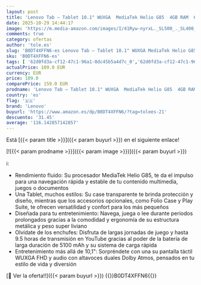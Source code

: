 ```yaml
---
layout: post
title: 'Lenovo Tab – Tablet 10.1" WUXGA  MediaTek Helio G85  4GB RAM  64 GB  60 Hz  2 Altavoces  Wi-Fi 5  Bluetooth 5.3  Android 14  Azul Polar – Incluye Case Transparente'
date: 2025-10-29 14:44:17
image: 'https://m.media-amazon.com/images/I/41Ryw-nyrxL._SL500_._SL400_.jpg'
comments: true
category: ofertas
author: 'tole.es'
slug: 'B0DT4XFFN6-es Lenovo Tab – Tablet 10.1" WUXGA MediaTek Helio G85 4GB RAM...'
sku: 'B0DT4XFFN6-es'
tags: [ '62d0fd3a-cf12-47c1-96a1-0dc45b5a4d7c_0','62d0fd3a-cf12-47c1-96a1-0dc45b5a4d7c_4501','749d7d8e-47fd-431e-8b51-348b70f767e2_0','749d7d8e-47fd-431e-8b51-348b70f767e2_8501','Arborist Merchandising Root','CML-Tech','Computing & Storage','Electrónica','Informática','Self Service','Special Features Stores','Tablets','Vuelta al cole: Informática','android','lenovo','🇪🇸', ]
actualPrice: 109.0 EUR
currency: EUR
price: 109.0
comparePrice: 159.0 EUR
prodname: 'Lenovo Tab – Tablet 10.1" WUXGA  MediaTek Helio G85  4GB RAM  64 GB  60 Hz  2 Altavoces  Wi-Fi 5  Bluetooth 5.3  Android 14  Azul Polar – Incluye Case Transparente'
country: 'es'
flag: '🇪🇸'
brand: 'Lenovo'
buyurl: 'https://www.amazon.es/dp/B0DT4XFFN6/?tag=tolees-21'
descuento: '31.45'
average: '116.142857142857'
---
```


Está [{{< param title >}}]({{< param buyurl >}}) en el siguiente enlace!

[![{{< param prodname >}}]({{< param image >}})]({{< param buyurl >}})

ℹ️:

- Rendimiento fluido: Su procesador MediaTek Helio G85, te da el impulso para una navegación rápida y estable de tu contenido multimedia, juegos o documentos
- Una Tablet, muchos estilos: Su case transparente te brinda protección y diseño, mientras que los accesorios opcionales, como Folio Case y Play Suite, te ofrecen versatilidad y confort para los más pequeños
- Diseñada para tu entretenimiento: Navega, juega o lee durante periodos prolongados gracias a la comodidad y ergonomía de su estructura metálica y peso super liviano
- Olvídate de los enchufes: Disfruta de largas jornadas de juego y hasta 9.5 horas de transmisión en YouTube gracias al poder de la batería de larga duración de 5100 mAh y su sistema de carga rápida
- Entretenimiento más allá de 10,1": Sorpréndete con una su pantalla táctil WUXGA FHD y audio con altavoces duales Dolby Atmos, pensados en tu estilo de vida y diversión

[🛒 Ver la oferta!!]({{< param buyurl >}})
{{<world>}}B0DT4XFFN6{{</world>}}
